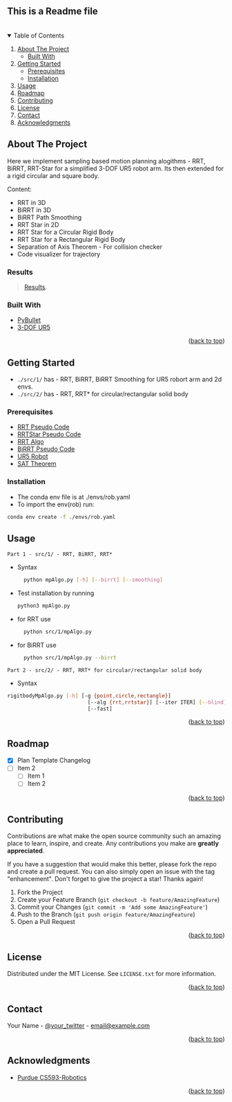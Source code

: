 ## This is a Readme file
<!-- Improved compatibility of back to top link: See: https://github.com/othneildrew/Best-README-Template/pull/73 -->
<a name="readme-top"></a>
<!--
*** Thanks for checking out the Best-README-Template. If you have a suggestion
*** that would make this better, please fork the repo and create a pull request
*** or simply open an issue with the tag "enhancement".
*** Don't forget to give the project a star!
*** Thanks again! Now go create something AMAZING! :D
-->



<!-- PROJECT SHIELDS -->
<!--
*** I'm using markdown "reference style" links for readability.
*** Reference links are enclosed in brackets [ ] instead of parentheses ( ).
*** See the bottom of this document for the declaration of the reference variables
*** for contributors-url, forks-url, etc. This is an optional, concise syntax you may use.
*** https://www.markdownguide.org/basic-syntax/#reference-style-links
-->
<!-- [![Contributors][contributors-shield]][contributors-url]
[![Forks][forks-shield]][forks-url]
[![Stargazers][stars-shield]][stars-url]
[![Issues][issues-shield]][issues-url]
[![MIT License][license-shield]][license-url]
[![LinkedIn][linkedin-shield]][linkedin-url] -->



<!-- PROJECT LOGO -->
<br />
<!-- <div align="center">
  <a href="https://github.com/othneildrew/Best-README-Template">
    <img src="images/logo.png" alt="Logo" width="80" height="80">
  </a>

  <h3 align="center">Best-README-Template</h3>

  <p align="center">
    An awesome README template to jumpstart your projects!
    <br />
    <a href="https://github.com/othneildrew/Best-README-Template"><strong>Explore the docs »</strong></a>
    <br />
    <br />
    <a href="https://github.com/othneildrew/Best-README-Template">View Demo</a>
    ·
    <a href="https://github.com/othneildrew/Best-README-Template/issues">Report Bug</a>
    ·
    <a href="https://github.com/othneildrew/Best-README-Template/issues">Request Feature</a>
  </p>
</div> -->



<!-- TABLE OF CONTENTS -->
<details open>
  <summary>Table of Contents</summary>
  <ol>
    <li>
      <a href="#about-the-project">About The Project</a>
      <ul>
        <li><a href="#built-with">Built With</a></li>
      </ul>
    </li>
    <li>
      <a href="#getting-started">Getting Started</a>
      <ul>
        <li><a href="#prerequisites">Prerequisites</a></li>
        <li><a href="#installation">Installation</a></li>
      </ul>
    </li>
    <li><a href="#usage">Usage</a></li>
    <li><a href="#roadmap">Roadmap</a></li>
    <li><a href="#contributing">Contributing</a></li>
    <li><a href="#license">License</a></li>
    <li><a href="#contact">Contact</a></li>
    <li><a href="#acknowledgments">Acknowledgments</a></li>
  </ol>
</details>



<!-- ABOUT THE PROJECT -->
## About The Project

Here we implement sampling based motion planning alogithms - RRT, BiRRT, RRT-Star for a  simplified 3-DOF UR5 robot arm. Its then extended for a rigid circular and square body.

Content:
* RRT in 3D
* BiRRT in 3D
* BiRRT Path Smoothing  
* RRT Star in 2D
* RRT Star for a Circular Rigid Body
* RRT Star for a Rectangular Rigid Body
* Separation of Axis Theorem - For collision checker 
* Code visualizer for trajectory 

### Results
> [Results](./src/Report.pdf).


### Built With

<!-- This section should list any major frameworks/libraries used to bootstrap your project. Leave any add-ons/plugins for the acknowledgements section. Here are a few examples. -->

* [PyBullet][PyBullet-url]
* [3-DOF UR5](https://www.universal-robots.com/products/ur5-robot/)

<!-- * <a href="https://www.gymlibrary.dev/"> <img src="https://www.pollen-robotics.com/img/tools/openai-gym.png"  width="20%" height="20%"> </a>
* <a href="https://github.com/benelot/pybullet-gym"> <img src="https://opengraph.githubassets.com/40a7500f273ec60ac414d6dd0851062061315a48dbc489e9ad758636a31138d7/benelot/pybullet-gym"  width="20%" height="20%"> </a>


* [![PyBullet][PyBullet]][PyBulletGym]
* [![Next][Next.js]][Next-url]
* [![React][React.js]][React-url]
* [![Vue][Vue.js]][Vue-url]
* [![Angular][Angular.io]][Angular-url]
* [![Svelte][Svelte.dev]][Svelte-url]
* [![Laravel][Laravel.com]][Laravel-url]
* [![Bootstrap][Bootstrap.com]][Bootstrap-url]
* [![JQuery][JQuery.com]][JQuery-url]

<p align="right">(<a href="#readme-top">back to top</a>)</p> -->
<p align="right">(<a href="#readme-top">back to top</a>)</p>



<!-- GETTING STARTED -->
## Getting Started

*  ```./src/1/``` has - RRT, BiRRT, BiRRT Smoothing for UR5 robort arm and 2d envs.
*  ```./src/2/``` has - RRT, RRT* for circular/rectangular solid body


### Prerequisites

* [RRT Pseudo Code](./src/img/rrtPseudo.png)
* [RRTStar Pseudo Code](./src/img/rrtsPseudo.png)
* [RRT Algo](./src/img/rrtStar.png)
* [BiRRT Pseudo Code](./src/img/birrtPseudo.png)
* [UR5 Robot](./src/img/urf.png)
* [SAT Theorem](https://gamedevelopment.tutsplus.com/tutorials/collision-detection-using-the-separating-axis-theorem--gamedev-169)


<!-- This is an example of how to list things you need to use the software and how to install them.
* npm
  ```sh
  npm install npm@latest -g
  ``` -->

### Installation

* The conda env file is at ./envs/rob.yaml
*  To import the env(rob) run:
```sh
conda env create -f ./envs/rob.yaml
```





<!-- _Below is an example of how you can instruct your audience on installing and setting up your app. This template doesn't rely on any external dependencies or services._

1. Get a free API Key at [https://example.com](https://example.com)
2. Clone the repo
   ```sh
   git clone https://github.com/your_username_/Project-Name.git
   ```
3. Install NPM packages
   ```sh
   npm install
   ```
4. Enter your API in `config.js`
   ```js
   const API_KEY = 'ENTER YOUR API';
   ```

<p align="right">(<a href="#readme-top">back to top</a>)</p> -->



<!-- USAGE EXAMPLES -->
## Usage

`Part 1 - src/1/ - RRT, BiRRT, RRT* `
* Syntax 
  ```sh
    python mpAlgo.py [-h] [--birrt] [--smoothing]
  ```
* Test installation by running 
  ```sh
  python3 mpAlgo.py
  ```
* for RRT use
  ```sh
    python src/1/mpAlgo.py
  ```
* for BiRRT use
  ```sh
    python src/1/mpAlgo.py --birrt
  ```
`Part 2 - src/2/ - RRT, RRT* for circular/rectangular solid body`
* Syntax 
```sh 
rigitbodyMpAlgo.py [-h] [-g {point,circle,rectangle}]
                          [--alg {rrt,rrtstar}] [--iter ITER] [--blind]
                          [--fast]
```

<p align="right">(<a href="#readme-top">back to top</a>)</p>



<!-- ROADMAP -->
## Roadmap

- [x] Plan Template Changelog
- [ ] Item 2
    - [ ] Item 1
    - [ ] Item 2

<!-- See the [open issues](https://github.com/othneildrew/Best-README-Template/issues) for a full list of proposed features (and known issues). -->

<p align="right">(<a href="#readme-top">back to top</a>)</p>



<!-- CONTRIBUTING -->
## Contributing

Contributions are what make the open source community such an amazing place to learn, inspire, and create. Any contributions you make are **greatly appreciated**.

If you have a suggestion that would make this better, please fork the repo and create a pull request. You can also simply open an issue with the tag "enhancement".
Don't forget to give the project a star! Thanks again!

1. Fork the Project
2. Create your Feature Branch (`git checkout -b feature/AmazingFeature`)
3. Commit your Changes (`git commit -m 'Add some AmazingFeature'`)
4. Push to the Branch (`git push origin feature/AmazingFeature`)
5. Open a Pull Request

<p align="right">(<a href="#readme-top">back to top</a>)</p>



<!-- LICENSE -->
## License

Distributed under the MIT License. See `LICENSE.txt` for more information.

<p align="right">(<a href="#readme-top">back to top</a>)</p>



<!-- CONTACT -->
## Contact

Your Name - [@your_twitter](https://twitter.com/your_username) - email@example.com

<!-- Project Link: [https://github.com/your_username/repo_name](https://github.com/your_username/repo_name) -->

<p align="right">(<a href="#readme-top">back to top</a>)</p>



<!-- ACKNOWLEDGMENTS -->
## Acknowledgments
* [Purdue CS593-Robotics](https://qureshiahmed.github.io/sp23.html)

<p align="right">(<a href="#readme-top">back to top</a>)</p>



<!-- MARKDOWN LINKS & IMAGES -->
<!-- https://www.markdownguide.org/basic-syntax/#reference-style-links -->
[contributors-shield]: https://img.shields.io/github/contributors/othneildrew/Best-README-Template.svg?style=for-the-badge
[contributors-url]: https://github.com/othneildrew/Best-README-Template/graphs/contributors
[forks-shield]: https://img.shields.io/github/forks/othneildrew/Best-README-Template.svg?style=for-the-badge
[forks-url]: https://github.com/othneildrew/Best-README-Template/network/members
[stars-shield]: https://img.shields.io/github/stars/othneildrew/Best-README-Template.svg?style=for-the-badge
[stars-url]: https://github.com/othneildrew/Best-README-Template/stargazers
[issues-shield]: https://img.shields.io/github/issues/othneildrew/Best-README-Template.svg?style=for-the-badge
[issues-url]: https://github.com/othneildrew/Best-README-Template/issues
[license-shield]: https://img.shields.io/github/license/othneildrew/Best-README-Template.svg?style=for-the-badge
[license-url]: https://github.com/othneildrew/Best-README-Template/blob/master/LICENSE.txt
[linkedin-shield]: https://img.shields.io/badge/-LinkedIn-black.svg?style=for-the-badge&logo=linkedin&colorB=555
[linkedin-url]: https://linkedin.com/in/othneildrew
[product-screenshot]: images/screenshot.png
[Next.js]: https://img.shields.io/badge/next.js-000000?style=for-the-badge&logo=nextdotjs&logoColor=white
[Next-url]: https://nextjs.org/
[React.js]: https://img.shields.io/badge/React-20232A?style=for-the-badge&logo=react&logoColor=61DAFB
[React-url]: https://reactjs.org/
[Vue.js]: https://img.shields.io/badge/Vue.js-35495E?style=for-the-badge&logo=vuedotjs&logoColor=4FC08D
[Vue-url]: https://vuejs.org/
[Angular.io]: https://img.shields.io/badge/Angular-DD0031?style=for-the-badge&logo=angular&logoColor=white
[Angular-url]: https://angular.io/
[Svelte.dev]: https://img.shields.io/badge/Svelte-4A4A55?style=for-the-badge&logo=svelte&logoColor=FF3E00
[Svelte-url]: https://svelte.dev/
[Laravel.com]: https://img.shields.io/badge/Laravel-FF2D20?style=for-the-badge&logo=laravel&logoColor=white
[Laravel-url]: https://laravel.com
[Bootstrap.com]: https://img.shields.io/badge/Bootstrap-563D7C?style=for-the-badge&logo=bootstrap&logoColor=white
[Bootstrap-url]: https://getbootstrap.com
[JQuery.com]: https://img.shields.io/badge/jQuery-0769AD?style=for-the-badge&logo=jquery&logoColor=white
[JQuery-url]: https://jquery.com 





[OpenAIGym]: <img src="https://mma.prnewswire.com/media/1513369/Educative_Logo.jpg"  width="60%" height="30%">
[OpenAIGym-url]: https://www.gymlibrary.dev/

[PyBulletGym]: https://img.shields.io/badge/jQuery-0769AD?style=for-the-badge&logo=jquery&logoColor=white
[PyBulletGym-url]: https://github.com/benelot/pybullet-gym


[PyBullet]: https://upload.wikimedia.org/wikipedia/commons/thumb/2/2e/Bullet_Physics_Logo.svg/250px-Bullet_Physics_Logo.svg.png
[PyBullet-url]:https://pybullet.org/wordpress/

